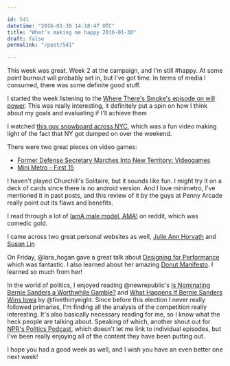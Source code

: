 ```yaml
---

id: 541
datetime: "2016-01-30 14:18:47 UTC"
title: "What's making me happy 2016-01-30"
draft: false
permalink: "/post/541"

---
```


This week was great. Week 2 at the campaign, and I'm still #happy. At some point burnout will probably set in, but I've got time. In terms of media I consumed, there was some definite good stuff.

I started the week listening to the [Where There's Smoke's episode on will power](https://wheretheressmoke.libsyn.com/you-say-you-want-a-resolution-willpower). This was really interesting, it definitely put a spin on how I think about my goals and evaluating if I'll achieve them

I watched [this guy snowboard across NYC](https://www.youtube.com/watch?v=qRv7G7WpOoU&feature=youtu.be), which was a fun video making light of the fact that NY got dumped on over the weekend.

There were two great pieces on video games:

 - [Former Defense Secretary Marches Into New Territory: Videogames](http://www.wsj.com/articles/former-defense-secretary-marches-into-new-territory-videogames-1453483137?mod=e2tw)
 - [Mini Metro - First 15](https://www.youtube.com/watch?v=dlX29ynA0Fc&feature=youtu.be)

I haven't played Churchill's Solitaire, but it sounds like fun. I might try it on a deck of cards since there is no android version. And I love minimetro, I've mentioned it in past posts, and this review of it by the guys at Penny Arcade really point out its flaws and benefits.

I read through a lot of [IamA male model, AMA!](https://web.archive.org/web/20230604174351/https://www.reddit.com/r/IAmA/comments/42ppqu/iama_male_model_ny_paris_from_the_period_of_the/) on reddit, which was comedic gold.

I came across two great personal websites as well, [Julie Ann Horvath](http://julieannhorvath.com/portfolio/) and [Susan Lin](https://bysusanlin.com/)

On Friday, @lara_hogan gave a great talk about [Designing for Performance](https://designingforperformance.com/) which was fantastic. I also learned about her amazing [Donut Manifesto](https://larahogan.me/donuts/). I learned so much from her!

In the world of politics, I enjoyed reading @newrepublic's [Is Nominating Bernie Sanders a Worthwhile Gamble?](https://newrepublic.com/article/128239/nominating-bernie-sanders-worthwhile-gamble) and [What Happens If Bernie Sanders Wins Iowa](https://fivethirtyeight.com/features/what-happens-if-bernie-sanders-wins-iowa/) by @fivethirtyeight. Since before this election I never really followed primaries, I'm finding all the analysis of the competition really interesting. It's also basically necessary reading for me, so I know what the heck people are talking about. Speaking of which, another shout out for [NPR's Politics Podcast](https://www.npr.org/podcasts/510310/npr-politics-podcast), which doesn't let me link to individual episodes, but I've been really enjoying all of the content they have been putting out.

I hope you had a good week as well, and I wish you have an even better one next week!

